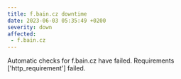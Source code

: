 ```yaml
---
title: f.bain.cz downtime
date: 2023-06-03 05:35:49 +0200
severity: down
affected:
 - f.bain.cz
---
```

Automatic checks for f.bain.cz have failed. Requirements ['http_requirement'] failed.
